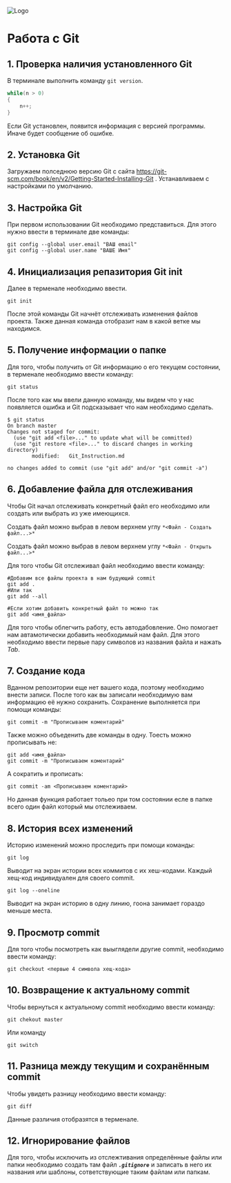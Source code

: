![Logo](Git_Logo.png)
# Работа с Git
## 1. Проверка наличия установленного Git
В терминале выполнить команду `git version`.
```C#
while(n > 0)
{
    n++;
}
```
Если Git установлен, появится информация с версией программы. Иначе будет сообщение об ошибке.


## 2. Установка Git
Загружаем полседнюю версию Git с сайта https://git-scm.com/book/en/v2/Getting-Started-Installing-Git .
Устанавливаем с настройками по умолчанию.

## 3. Настройка Git

При первом использовании Git необходимо представиться. Для этого нужно ввести в терминале две команды:
```
git config --global user.email "ВАШ email"
git config --global user.name "ВАШЕ Имя"
```

## 4. Инициализация репазитория Git init

Далее в терменале необходимо ввести.
```
git init
```
После этой команды Git начнёт отслеживать изменения файлов проекта.
Также данная команда отобразит нам в какой ветке мы находимся.

## 5. Получение информации о папке

Для того, чтобы получить от Git информацию о его текущем состоянии, в терменале необходимо ввести команду:
```
git status
```
После того как мы ввели данную команду, мы видем что у нас появляется ошибка и Git подсказывает что нам необходимо сделать.
```
$ git status
On branch master
Changes not staged for commit:
  (use "git add <file>..." to update what will be committed)
  (use "git restore <file>..." to discard changes in working directory)
        modified:   Git_Instruction.md

no changes added to commit (use "git add" and/or "git commit -a")
```

## 6. Добавление файла для отслеживания
Чтобы Git начал отслеживать конкретный файл его необходимо или создать или выбрать из уже имеющихся.

Создать файл можно выбрав в левом верхнем углу `*<Файл - Создать файл...>*`

Создать файл можно выбрав в левом верхнем углу `*<Файл - Открыть файл...>*`
 
Для того чтобы Git отслеживал файл необходимо ввести команду:
```
#Добавим все файлы проекта в нам будующий commit
git add .
#Или так
git add --all

#Если хотим добавить конкретный файл то можно так
git add <имя_файла> 
``` 
Для того чтобы облегчить работу, есть автодабовление. Оно помогает нам автамотически добавить необходимый нам файл. Для этого необходимо ввести первые пару символов из названия файла и нажать *Tab*. 

## 7. Создание кода

Вданном репозитории еще нет вашего кода, поэтому необходимо внести записи.
После того как вы записали необходимую вам информацию её нужно сохранить. 
Сохранение выполняется при помощи команды:
```
git commit -m "Прописываем коментарий"
```
 Также можно объеденить две команды в одну. Тоесть можно прописывать не:
 ```
git add <имя_файла> 
git commit -m "Прописываем коментарий"
```
А сократить и прописать:
```
git commit -am <Прописываем коментарий>
```
Но данная функция работает тольео при том состоянии есле в папке всего один файл который мы отслеживаем.

## 8. История всех изменений
Историю изменений можно проследить при помощи команды:
```
git log
```
Выводит на экран истории всех коммитов с их хеш-кодами. Каждый хещ-код индивидуален для своего commit.
```
git log --oneline
```
Выводит на экран историю в одну линию, гоона занимает гораздо меньше места.

## 9. Просмотр commit

Для того чтобы посмотреть как выыглядели другие commit, необходимо ввести команду:
```
git checkout <первые 4 символа хещ-кода>
```

## 10. Возвращение к актуальному commit
Чтобы вернуться к актуальному commit необходимо ввести команду:
```
git chekout master
```
Или команду
```
git switch
```

## 11. Разница между текущим и сохранённым commit
 Чтобы увидеть разницу необходимо ввести команду:
 ```
 git diff
 ```
Данные различия отобразятся в терменале.

## 12. Игнорирование файлов
Для того, чтобы исключить из отслежтивания определённые файлы или папки необходимо создать там файл ***`.gitignore`*** и записать в него их названия или шаблоны, сответствующие таким файлам или папкам.